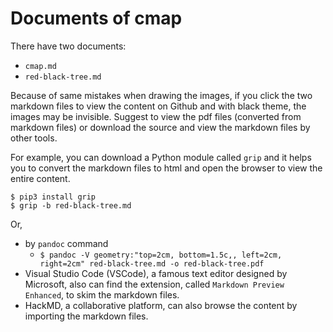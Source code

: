 # Documents of cmap
There have two documents:
* ```cmap.md```
* ```red-black-tree.md```

Because of same mistakes when drawing the images, if you click the two markdown files to view the content on Github and with black theme, the images may be invisible.
Suggest to view the pdf files (converted from markdown files) or download the source and view the markdown files by other tools.

For example, you can download a Python module called ```grip``` and it helps you to convert the markdown files to html and open the browser to view the entire content.
```
$ pip3 install grip
$ grip -b red-black-tree.md
```

Or,
* by ```pandoc``` command
	* ```$ pandoc -V geometry:"top=2cm, bottom=1.5c,, left=2cm, right=2cm" red-black-tree.md -o red-black-tree.pdf```
* Visual Studio Code (VSCode), a famous text editor designed by Microsoft, also can find the extension, called ```Markdown Preview Enhanced```, to skim the markdown files.
* HackMD, a collaborative platform, can also browse the content by importing the markdown files.
